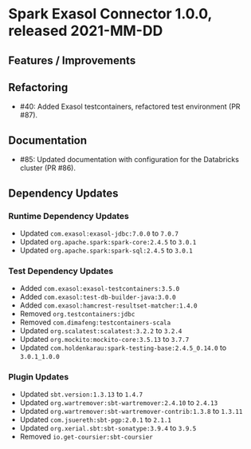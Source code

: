 # Spark Exasol Connector 1.0.0, released 2021-MM-DD

## Features / Improvements

## Refactoring

* #40: Added Exasol testcontainers, refactored test environment (PR #87).

## Documentation

* #85: Updated documentation with configuration for the Databricks cluster (PR #86).

## Dependency Updates

### Runtime Dependency Updates

* Updated `com.exasol:exasol-jdbc:7.0.0` to `7.0.7`
* Updated `org.apache.spark:spark-core:2.4.5` to `3.0.1`
* Updated `org.apache.spark:spark-sql:2.4.5` to `3.0.1`

### Test Dependency Updates

* Added `com.exasol:exasol-testcontainers:3.5.0`
* Added `com.exasol:test-db-builder-java:3.0.0`
* Added `com.exasol:hamcrest-resultset-matcher:1.4.0`
* Removed `org.testcontainers:jdbc`
* Removed `com.dimafeng:testcontainers-scala`
* Updated `org.scalatest:scalatest:3.2.2` to `3.2.4`
* Updated `org.mockito:mockito-core:3.5.13` to `3.7.7`
* Updated `com.holdenkarau:spark-testing-base:2.4.5_0.14.0` to `3.0.1_1.0.0`

### Plugin Updates

* Updated `sbt.version:1.3.13` to `1.4.7`
* Updated `org.wartremover:sbt-wartremover:2.4.10` to `2.4.13`
* Updated `org.wartremover:sbt-wartremover-contrib:1.3.8` to `1.3.11`
* Updated `com.jsuereth:sbt-pgp:2.0.1` to `2.1.1`
* Updated `org.xerial.sbt:sbt-sonatype:3.9.4` to `3.9.5`
* Removed `io.get-coursier:sbt-coursier`
